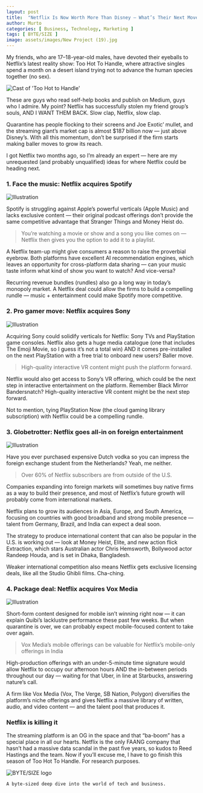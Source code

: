 ```yaml
---
layout: post
title:  "Netflix Is Now Worth More Than Disney — What’s Their Next Move?"
author: Murto
categories: [ Business, Technology, Marketing ]
tags: [ BYTE/SIZE ]
image: assets/images/New Project (19).jpg
---
```


My friends, who are 17–18-year-old males, have devoted their eyeballs to Netflix’s latest reality show: Too Hot To Handle, where attractive singles spend a month on a desert island trying not to advance the human species together (no sex).

![Cast of 'Too Hot to Handle'](https://www.whats-on-netflix.com/wp-content/uploads/2020/04/NEWNETFLIXUPDATE_Too-Hot-To-Handle.jpg)

These are guys who read self-help books and publish on Medium, guys who I admire. My point? Netflix has successfully stolen my friend group’s souls, AND I WANT THEM BACK. Slow clap, Netflix, slow clap.

Quarantine has people flocking to their screens and Joe Exotic’ mullet, and the streaming giant’s market cap is almost $187 billion now — just above Disney’s. With all this momentum, don’t be surprised if the firm starts making baller moves to grow its reach.

I got Netflix two months ago, so I’m already an expert — here are my unrequested (and probably unqualified) ideas for where Netflix could be heading next.

### 1. Face the music: Netflix acquires Spotify

![Illustration](https://miro.medium.com/max/1400/1*skLRO3ffKOMFlGh5li12Gw.jpeg)

Spotify is struggling against Apple’s powerful verticals (Apple Music) and lacks exclusive content — their original podcast offerings don’t provide the same competitive advantage that Stranger Things and Money Heist do.

> You’re watching a movie or show and a song you like comes on — Netflix then gives you the option to add it to a playlist.

A Netflix team-up might give consumers a reason to raise the proverbial eyebrow. Both platforms have excellent AI recommendation engines, which leaves an opportunity for cross-platform data sharing — can your music taste inform what kind of show you want to watch? And vice-versa?

Recurring revenue bundles (rundles) also go a long way in today’s monopoly market. A Netflix deal could allow the firms to build a compelling rundle — music + entertainment could make Spotify more competitive.

### 2. Pro gamer move: Netflix acquires Sony

![Illustration](https://miro.medium.com/max/1400/1*ofZbAckrTzuw89rzYLstWQ.jpeg)

Acquiring Sony could solidify verticals for Netflix: Sony TVs and PlayStation game consoles. Netflix also gets a huge media catalogue (one that includes The Emoji Movie, so I guess it’s not a total win) AND it comes pre-installed on the next PlayStation with a free trial to onboard new users? Baller move.

> High-quality interactive VR content might push the platform forward.

Netflix would also get access to Sony’s VR offering, which could be the next step in interactive entertainment on the platform. Remember Black Mirror Bandersnatch? High-quality interactive VR content might be the next step forward.

Not to mention, tying PlayStation Now (the cloud gaming library subscription) with Netflix could be a compelling rundle.

### 3. Globetrotter: Netflix goes all-in on foreign entertainment

![Illustration](https://miro.medium.com/max/1400/1*8Hj3senPYqvqhEykYqcveA.jpeg)

Have you ever purchased expensive Dutch vodka so you can impress the foreign exchange student from the Netherlands? Yeah, me neither.

> Over 60% of Netflix subscribers are from outside of the U.S.

Companies expanding into foreign markets will sometimes buy native firms as a way to build their presence, and most of Netflix’s future growth will probably come from international markets.

Netflix plans to grow its audiences in Asia, Europe, and South America, focusing on countries with good broadband and strong mobile presence — talent from Germany, Brazil, and India can expect a deal soon.

The strategy to produce international content that can also be popular in the U.S. is working out — look at Money Heist, Elite, and new action flick Extraction, which stars Australian actor Chris Hemsworth, Bollywood actor Randeep Houda, and is set in Dhaka, Bangladesh.

Weaker international competition also means Netflix gets exclusive licensing deals, like all the Studio Ghibli films. Cha-ching.

### 4. Package deal: Netflix acquires Vox Media

![Illustration](https://miro.medium.com/max/1400/1*9bIye1TB_-Weu1JdWe0_7w.jpeg)

Short-form content designed for mobile isn’t winning right now — it can explain Quibi’s lacklustre performance these past few weeks. But when quarantine is over, we can probably expect mobile-focused content to take over again.

> Vox Media’s mobile offerings can be valuable for Netflix’s mobile-only offerings in India

High-production offerings with an under-5-minute time signature would allow Netflix to occupy our afternoon hours AND the in-between periods throughout our day — waiting for that Uber, in line at Starbucks, answering nature’s call.

A firm like Vox Media (Vox, The Verge, SB Nation, Polygon) diversifies the platform’s niche offerings and gives Netflix a massive library of written, audio, and video content — and the talent pool that produces it.

### Netflix is killing it

The streaming platform is an OG in the space and that “ba-boom” has a special place in all our hearts. Netflix is the only FAANG company that hasn’t had a massive data scandal in the past five years, so kudos to Reed Hastings and the team.
Now if you’ll excuse me, I have to go finish this season of Too Hot To Handle. For research purposes.

![BYTE/SIZE logo](https://miro.medium.com/max/700/1*LflA1flS60jGPSao6afLhw.png)

```A byte-sized deep dive into the world of tech and business.```
